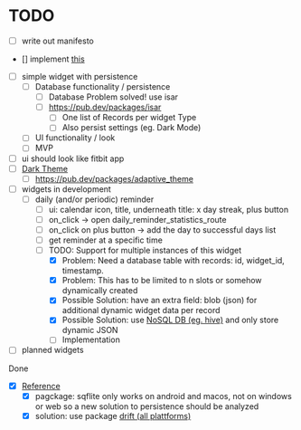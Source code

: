 # TODO

- [ ] write out manifesto

- [] implement [this](https://medium.com/geekculture/isar-database-how-to-use-it-with-flutter-todo-app-978a2d7c85dd)

- [ ] simple widget with persistence
  - [ ] Database functionality / persistence
    - [ ] Database Problem solved! use isar
    - [ ] <https://pub.dev/packages/isar>
      - [ ] One list of Records per widget Type
      - [ ] Also persist settings (eg. Dark Mode)
  - [ ] UI functionality / look
  - [ ] MVP

- [ ] ui should look like fitbit app
- [ ] [Dark Theme](https://medium.flutterdevs.com/implement-dark-mode-in-flutter-using-provider-158925112bf9)
  - [ ] <https://pub.dev/packages/adaptive_theme>

- [ ] widgets in development
  - [ ] daily (and/or periodic) reminder
    - [ ] ui: calendar icon, title, underneath title: x day streak, plus button
    - [ ] on_click -> open daily_reminder_statistics_route
    - [ ] on_click on plus button -> add the day to successful days list
    - [ ] get reminder at a specific time
    - [ ] TODO: Support for multiple instances of this widget
      - [X] Problem: Need a database table with records: id, widget_id, timestamp.
      - [X] Problem: This has to be limited to n slots or somehow dynamically created
      - [X] Possible Solution: have an extra field: blob (json) for additional dynamic widget data per record
      - [X] Possible Solution: use [NoSQL DB (eg. hive)](https://pub.dev/packages/hive) and only store dynamic JSON
      - [ ] Implementation

- [ ] planned widgets

Done

- [X] [Reference](https://docs.flutter.dev/cookbook/persistence/sqlite)
  - [X] pagckage: sqflite only works on android and macos, not on windows or web so a new solution to persistence should be analyzed
  - [X] solution: use package [drift (all plattforms)](https://drift.simonbinder.eu/docs/getting-started/)
